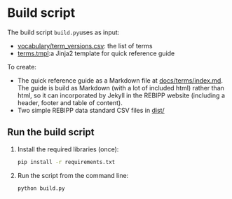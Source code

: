 # Build script

The build script `build.py`uses as input:
* [vocabulary/term_versions.csv](../vocabulary/term_versions.csv): the list of terms
* [terms.tmpl](terms.tmpl):a Jinja2 template for quick reference guide

To create:

* The quick reference guide as a Markdown file at [docs/terms/index.md](../docs/terms/index.md). The guide is build as Markdown (with a lot of included html) rather than html, so it can incorporated by Jekyll in the REBIPP website (including a header, footer and table of content).
* Two simple REBIPP data standard CSV files in [dist/](../dist/)

## Run the build script

1. Install the required libraries (once):

    ```bash
    pip install -r requirements.txt
    ```

2. Run the script from the command line:

    ```bash
    python build.py
    ```
